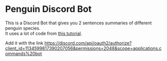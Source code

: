 # Penguin Discord Bot
This is a Discord Bot that gives you 2 sentences summaries of different penguin species.  
It uses a lot of code from [this tutorial](https://github.com/discord/discord-example-app).

Add it with the link https://discord.com/api/oauth2/authorize?client_id=1134599817390207056&permissions=2048&scope=applications.commands%20bot

